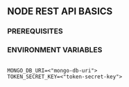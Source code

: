 ## NODE REST API BASICS

### PREREQUISITES

### ENVIRONMENT VARIABLES

```

MONGO_DB_URI=<"mongo-db-uri"> 
TOKEN_SECRET_KEY=<"token-secret-key">

```